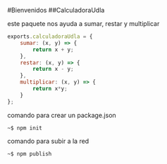 #Bienvenidos
##CalculadoraUdla

este paquete nos ayuda a sumar, restar y multiplicar

```javascript
exports.calculadoraUdla = {
    sumar: (x, y) => {
        return x + y;
    },
    restar: (x, y) => {
        return x - y;
    },
    multiplicar: (x, y) => {
        return x*y;
    }
};
```
comando para crear un package.json
```
~$ npm init
```
comando para subir a la red
```
~$ npm publish
```